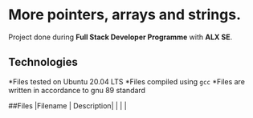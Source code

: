 # More pointers, arrays and strings.
Project done during **Full Stack Developer Programme** with **ALX SE**.

## Technologies
*Files tested on Ubuntu 20.04 LTS
*Files compiled using `gcc` 
*Files are written in accordance to gnu 89 standard

##Files
|Filename | Description|
|         |	       |     
